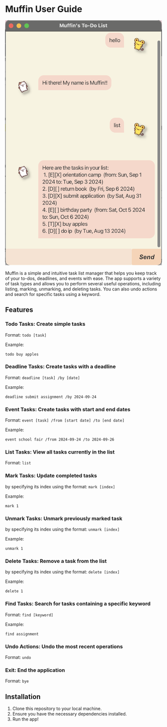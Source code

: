 # Muffin User Guide

![Screenshot of product Ui.](docs/Ui.png)

Muffin is a simple and intuitive task list manager that helps you keep track of your to-dos, deadlines, and events with 
ease. The app supports a variety of task types and allows you to perform several useful operations, including listing, 
marking, unmarking, and deleting tasks. You can also undo actions and search for specific tasks using a keyword.

## Features

### Todo Tasks: Create simple tasks 
Format: `todo [task]`

Example:
```
todo buy apples
```

### Deadline Tasks: Create tasks with a deadline
Format: `deadline [task] /by [date]`

Example:
```
deadline submit assignment /by 2024-09-24
```

### Event Tasks: Create tasks with start and end dates
Format: `event [task] /from [start date] /to [end date]`

Example:
```
event school fair /from 2024-09-24 /to 2024-09-26
```

### List Tasks: View all tasks currently in the list 
Format: `list`

### Mark Tasks: Update completed tasks
by specifying its index using the format: `mark [index]`

Example:
```
mark 1
```

### Unmark Tasks: Unmark previously marked task
by specifying its index using the format: `unmark [index]`

Example:
```
unmark 1
```

### Delete Tasks: Remove a task from the list
by specifying its index using the format: `delete [index]`

Example:
```
delete 1
```

### Find Tasks: Search for tasks containing a specific keyword
Format: `find [keyword]`

Example:
```
find assignment
```

### Undo Actions: Undo the most recent operations
Format: `undo`

### Exit: End the application 
Format: `bye`

## Installation
1. Clone this repository to your local machine.
2. Ensure you have the necessary dependencies installed. 
3. Run the app!